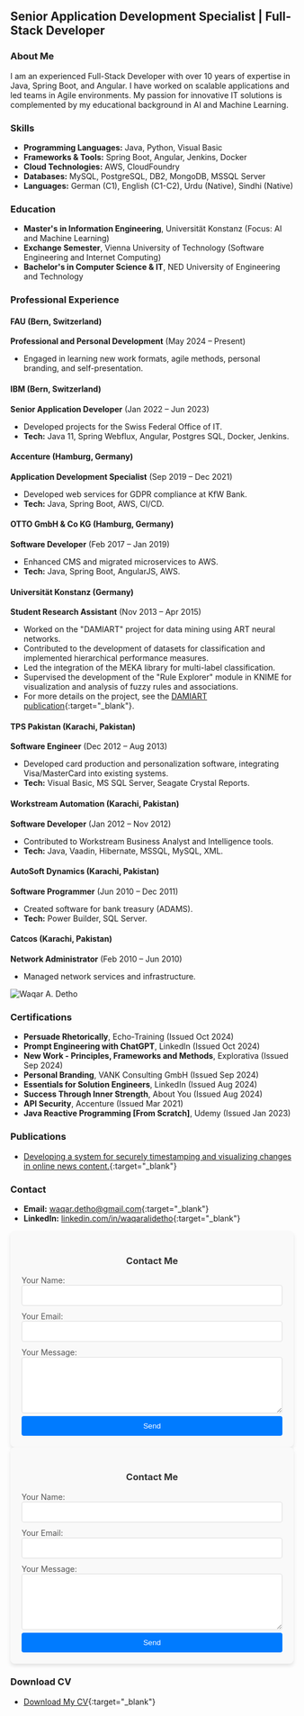 
## Senior Application Development Specialist | Full-Stack Developer

### About Me
I am an experienced Full-Stack Developer with over 10 years of expertise in Java, Spring Boot, and Angular. I have worked on scalable applications and led teams in Agile environments. My passion for innovative IT solutions is complemented by my educational background in AI and Machine Learning.

### Skills
- **Programming Languages:** Java, Python, Visual Basic
- **Frameworks & Tools:** Spring Boot, Angular, Jenkins, Docker
- **Cloud Technologies:** AWS, CloudFoundry
- **Databases:** MySQL, PostgreSQL, DB2, MongoDB, MSSQL Server
- **Languages:** German (C1), English (C1-C2), Urdu (Native), Sindhi (Native)

### Education
- **Master's in Information Engineering**, Universität Konstanz (Focus: AI and Machine Learning)
- **Exchange Semester**, Vienna University of Technology (Software Engineering and Internet Computing)
- **Bachelor's in Computer Science & IT**, NED University of Engineering and Technology

### Professional Experience
#### FAU (Bern, Switzerland)
**Professional and Personal Development** (May 2024 – Present)
- Engaged in learning new work formats, agile methods, personal branding, and self-presentation.

#### IBM (Bern, Switzerland)
**Senior Application Developer** (Jan 2022 – Jun 2023)
- Developed projects for the Swiss Federal Office of IT.
- **Tech:** Java 11, Spring Webflux, Angular, Postgres SQL, Docker, Jenkins.

#### Accenture (Hamburg, Germany)
**Application Development Specialist** (Sep 2019 – Dec 2021)
- Developed web services for GDPR compliance at KfW Bank.
- **Tech:** Java, Spring Boot, AWS, CI/CD.

#### OTTO GmbH & Co KG (Hamburg, Germany)
**Software Developer** (Feb 2017 – Jan 2019)
- Enhanced CMS and migrated microservices to AWS.
- **Tech:** Java, Spring Boot, AngularJS, AWS.

#### Universität Konstanz (Germany)
**Student Research Assistant** (Nov 2013 – Apr 2015)
- Worked on the "DAMIART" project for data mining using ART neural networks.
- Contributed to the development of datasets for classification and implemented hierarchical performance measures.
- Led the integration of the MEKA library for multi-label classification.
- Supervised the development of the "Rule Explorer" module in KNIME for visualization and analysis of fuzzy rules and associations.
- For more details on the project, see the [DAMIART publication](https://www.uni-konstanz.de/mmsp/pubsys/publishedFiles/BeSa14a.pdf){:target="_blank"}.


#### TPS Pakistan (Karachi, Pakistan)
**Software Engineer** (Dec 2012 – Aug 2013)
- Developed card production and personalization software, integrating Visa/MasterCard into existing systems.
- **Tech:** Visual Basic, MS SQL Server, Seagate Crystal Reports.

#### Workstream Automation (Karachi, Pakistan)
**Software Developer** (Jan 2012 – Nov 2012)
- Contributed to Workstream Business Analyst and Intelligence tools.
- **Tech:** Java, Vaadin, Hibernate, MSSQL, MySQL, XML.

#### AutoSoft Dynamics (Karachi, Pakistan)
**Software Programmer** (Jun 2010 – Dec 2011)
- Created software for bank treasury (ADAMS).
- **Tech:** Power Builder, SQL Server.

#### Catcos (Karachi, Pakistan)
**Network Administrator** (Feb 2010 – Jun 2010)
- Managed network services and infrastructure.

![Waqar A. Detho](waqar-chair.jpg)

### Certifications
- **Persuade Rhetorically**, Echo-Training (Issued Oct 2024)
- **Prompt Engineering with ChatGPT**, LinkedIn (Issued Oct 2024)
- **New Work - Principles, Frameworks and Methods**, Explorativa (Issued Sep 2024)
- **Personal Branding**, VANK Consulting GmbH (Issued Sep 2024)
- **Essentials for Solution Engineers**, LinkedIn (Issued Aug 2024)
- **Success Through Inner Strength**, About You (Issued Aug 2024)
- **API Security**, Accenture (Issued Mar 2021)
- **Java Reactive Programming [From Scratch]**, Udemy (Issued Jan 2023)

### Publications
- [Developing a system for securely timestamping and visualizing changes in online news content.](https://arxiv.org/abs/1802.07285){:target="_blank"}

### Contact
- **Email:** [waqar.detho@gmail.com](mailto:waqar.detho@gmail.com){:target="_blank"}
- **LinkedIn:** [linkedin.com/in/waqaralidetho](https://www.linkedin.com/in/waqaralidetho){:target="_blank"}


<!-- Contact Form -->
<form action="https://formspree.io/f/myzzeryo" method="POST" style="max-width: 600px; margin: auto; background: #f9f9f9; padding: 20px; border-radius: 8px; box-shadow: 0 4px 6px rgba(0, 0, 0, 0.1);">
  <h3 style="text-align: center; color: #333;">Contact Me</h3>
  <label style="display: block; margin: 10px 0 5px; color: #555;">
    Your Name:
    <input type="text" name="name" required style="width: 100%; padding: 10px; border: 1px solid #ddd; border-radius: 4px;">
  </label>
  <label style="display: block; margin: 10px 0 5px; color: #555;">
    Your Email:
    <input type="email" name="email" required style="width: 100%; padding: 10px; border: 1px solid #ddd; border-radius: 4px;">
  </label>
  <label style="display: block; margin: 10px 0 5px; color: #555;">
    Your Message:
    <textarea name="message" required style="width: 100%; padding: 10px; border: 1px solid #ddd; border-radius: 4px; height: 100px;"></textarea>
  </label>
  <button type="submit" style="display: block; width: 100%; background: #007BFF; color: #fff; border: none; padding: 10px 20px; border-radius: 4px; cursor: pointer;">
    Send
  </button>
</form>
<!-- Contact Form -->
<form action="https://formspree.io/f/myzzeryo" method="POST" style="max-width: 600px; margin: auto; background: #f9f9f9; padding: 20px; border-radius: 8px; box-shadow: 0 4px 6px rgba(0, 0, 0, 0.1);">
  <h3 style="text-align: center; color: #333;">Contact Me</h3>
  <label style="display: block; margin: 10px 0 5px; color: #555;">
    Your Name:
    <input type="text" name="name" required style="width: 100%; padding: 10px; border: 1px solid #ddd; border-radius: 4px;">
  </label>
  <label style="display: block; margin: 10px 0 5px; color: #555;">
    Your Email:
    <input type="email" name="email" required style="width: 100%; padding: 10px; border: 1px solid #ddd; border-radius: 4px;">
  </label>
  <label style="display: block; margin: 10px 0 5px; color: #555;">
    Your Message:
    <textarea name="message" required style="width: 100%; padding: 10px; border: 1px solid #ddd; border-radius: 4px; height: 100px;"></textarea>
  </label>
  <button type="submit" style="display: block; width: 100%; background: #007BFF; color: #fff; border: none; padding: 10px 20px; border-radius: 4px; cursor: pointer;">
    Send
  </button>
</form>

### Download CV
- [Download My CV](WaqarADethoResume.pdf){:target="_blank"}
